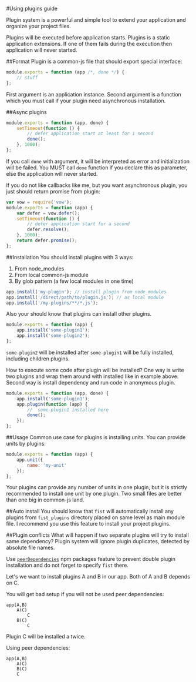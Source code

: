 #Using plugins guide

Plugin system is a powerful and simple tool to extend your application and organize your project files.

Plugins will be executed before application starts. Plugins is a static application extensions. If one of them fails during the execution then application will never started.

##Format
Plugin is a common-js file that should export special interface:

```js
module.exports = function (app /*, done */) {
    // stuff
};
```

First argument is an application instance. Second argument is a function which you must call if your plugin need asynchronous installation.

##Async plugins
```js
module.exports = function (app, done) {
    setTimeout(function () {
        // defer application start at least for 1 second
        done();
    }, 1000);
};
```

If you call ```done``` with argument, it will be interpreted as error and initialization will be failed. You MUST call ```done``` function if you declare this as parameter, else the application will never started.

If you do not like callbacks like me, but you want asynchronous plugin, you just should return promise from plugin:

```js
var vow = require('vow');
module.exports = function (app) {
    var defer = vow.defer();
    setTimeout(function () {
        // defer application start for a second
        defer.resolve();
    }, 1000);
    return defer.promise();
};
```

##Installation
You should install plugins with 3 ways:
 1. From node_modules
 2. From local common-js module
 3. By glob pattern (a few local modules in one time)

```js
app.install('my-plugin'); // install plugin from node_modules
app.install('/direct/path/to/plugin.js'); // as local module
app.install('/my-plugins/**/*.js');
```

Also your should know that plugins can install other plugins.
```js
module.exports = function (app) {
    app.install('some-plugin1');
    app.install('some-plugin2');
};
```

```some-plugin2``` will be installed after ```some-plugin1``` will be fully installed, including children plugins.

How to execute some code after plugin will be installed?
One way is write two plugins and wrap them around with installed like in example above.
Second way is install dependency and run code in anonymous plugin.
```js
module.exports = function (app, done) {
    app.install('some-plugin1');
    app.plugin(function (app) {
        //  some-plugin1 installed here
        done();
    });
};
```

##Usage
Common use case for plugins is installing units. You can provide units by plugins:
```js
module.exports = function (app) {
    app.unit({
        name: 'my-unit'
    });
};
```

Your plugins can provide any number of units in one plugin, but it is strictly recommended to install one unit by one plugin. Two small files are better than one big in common-js land.

##Auto install
You should know that ```fist``` will automatically install any plugins from ```fist_plugins``` directory placed on same level as main module file. I recommend you use this feature to install your project plugins.

##Plugin conflicts
What will happen if two separate plugins will try to install same dependency? 
Plugin system will ignore plugin duplicates, detected by absolute file names.

Use [```peerDependencies```](http://blog.nodejs.org/2013/02/07/peer-dependencies/) npm packages feature to prevent double plugin installation and do not forget to specify ```fist``` there.

Let's we want to install plugins A and B in our app. Both of A and B depends on C.

You will get bad setup if you will not be used peer dependencies:

```
app(A,B)
    A(C)
        C
    B(C)
        C
```

Plugin C will be installed a twice.

Using peer dependencies:

```
app(A,B)
    A(C)
    B(C)
    C
```
